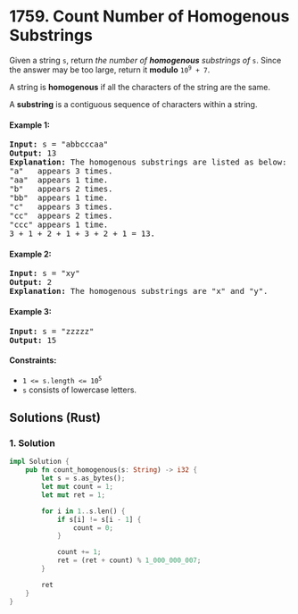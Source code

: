 # 1759. Count Number of Homogenous Substrings
Given a string `s`, return *the number of **homogenous** substrings of* `s`. Since the answer may be too large, return it **modulo** <code>10<sup>9</sup> + 7</code>.

A string is **homogenous** if all the characters of the string are the same.

A **substring** is a contiguous sequence of characters within a string.

#### Example 1:
<pre>
<strong>Input:</strong> s = "abbcccaa"
<strong>Output:</strong> 13
<strong>Explanation:</strong> The homogenous substrings are listed as below:
"a"   appears 3 times.
"aa"  appears 1 time.
"b"   appears 2 times.
"bb"  appears 1 time.
"c"   appears 3 times.
"cc"  appears 2 times.
"ccc" appears 1 time.
3 + 1 + 2 + 1 + 3 + 2 + 1 = 13.
</pre>

#### Example 2:
<pre>
<strong>Input:</strong> s = "xy"
<strong>Output:</strong> 2
<strong>Explanation:</strong> The homogenous substrings are "x" and "y".
</pre>

#### Example 3:
<pre>
<strong>Input:</strong> s = "zzzzz"
<strong>Output:</strong> 15
</pre>

#### Constraints:
* <code>1 <= s.length <= 10<sup>5</sup></code>
* `s` consists of lowercase letters.

## Solutions (Rust)

### 1. Solution
```Rust
impl Solution {
    pub fn count_homogenous(s: String) -> i32 {
        let s = s.as_bytes();
        let mut count = 1;
        let mut ret = 1;

        for i in 1..s.len() {
            if s[i] != s[i - 1] {
                count = 0;
            }

            count += 1;
            ret = (ret + count) % 1_000_000_007;
        }

        ret
    }
}
```
